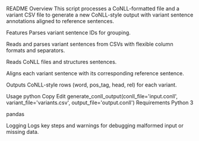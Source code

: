 README
Overview
This script processes a CoNLL-formatted file and a variant CSV file to generate a new CoNLL-style output with variant sentence annotations aligned to reference sentences.

Features
Parses variant sentence IDs for grouping.

Reads and parses variant sentences from CSVs with flexible column formats and separators.

Reads CoNLL files and structures sentences.

Aligns each variant sentence with its corresponding reference sentence.

Outputs CoNLL-style rows (word, pos_tag, head, rel) for each variant.

Usage
python
Copy
Edit
generate_conll_output(conll_file='input.conll', variant_file='variants.csv', output_file='output.conll')
Requirements
Python 3

pandas

Logging
Logs key steps and warnings for debugging malformed input or missing data.

